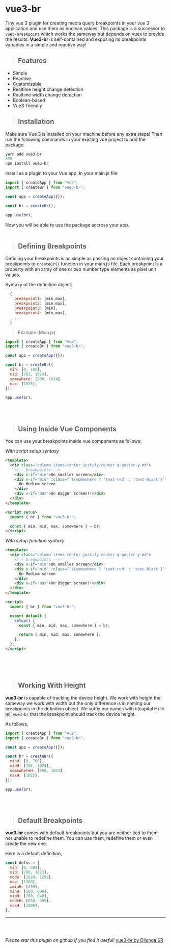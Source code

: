# vue3-br

Tiny vue 3 plugin for creating media query breakpoints in your vue 3 application and use them as boolean values. This package is a successor to `vue3-breakpoint` which works the sameway but depends on vuex to provide the results. **Vue3-br** is self-contained and exposing its breakpoints variables in a simple and reactive way!

> ## Features

- Simple
- Reactive
- Customizable
- Realtime height change detection
- Realtime width change detection
- Boolean-based
- Vue3-friendly

> ## Installation

Make sure Vue 3 is installed on your machine before any extra steps!
Then run the following commands in your existing vue project to add the package.

```sh
yarn add vue3-br
#OR
npm install vue3-br
```

Install as a plugin to your Vue app. In your main.js file:

```js
import { createApp } from "vue";
import { createBr } from "vue3-br";

const app = createApp({});

const br = createBr();

app.use(br);
```

Now you will be able to use the package accross your app.
<br>
<br>

> ## Defining Breakpoints

Defining your breakpoints is as simple as passing an object containing your breakpoints to `createBr()` function in your main.js file. Each breakpoint is a property with an array of one or two number type elements as pixel unit values.

Syntaxy of the definition object:

```js
  {
    breakpoint1: [min,max],
    breakpoint2: [min,max],
    breakpoint3: [min],
    breakpoint4: [min,max],
    ...
  }
```

> Example (Main.js)

```js
import { createApp } from "vue";
import { createBr } from "vue3-br";

const app = createApp({});

const br = createBr({
  min: [0, 700],
  mid: [701, 1024],
  somewhere: [900, 1024]
  max: [1025],
});

app.use(br);
```

<br>
<br>

> ## Using Inside Vue Components

You can use your breakpoints inside vue components as follows:

_With script setup syntaxy_

```html
<template>
  <div class="column items-center justify-center q-gutter-y-md">
    <!-- breakpoints -->
    <div v-if="min">On smaller screen</div>
    <div v-if="mid" :class="`${somewhere ? 'text-red' : 'text-black'}`">
      On Medium screen
    </div>
    <div v-if="max">On Bigger screen!!</div>
  </div>
</template>

<script setup>
  import { br } from "vue3-br";

  const { min, mid, max, somewhere } = br;
</script>
```

_With setup function syntaxy_

```html
<template>
  <div class="column items-center justify-center q-gutter-y-md">
    <!-- breakpoints -->
    <div v-if="min">On smaller screen</div>
    <div v-if="mid" :class="`${somewhere ? 'text-red' : 'text-black'}`">
      On Medium screen
    </div>
    <div v-if="max">On Bigger screen!!</div>
  </div>
</template>

<script>
  import { br } from "vue3-br";

  export default {
    setup() {
      const { min, mid, max, somewhere } = br;

      return { min, mid, max, somewhere };
    },
  };
</script>
```

<br>
<br>
<br>

> ## Working With Height

**vue3-br** is capable of tracking the device height. We work with height the sameway we work with width but the only difference is in naming our breakpoints in the definition object. We suffix our names with `H`(capital H) to tell `vue3-br` that the breakpoint should track the device height.

As follows,

```js
import { createApp } from "vue";
import { createBr } from "vue3-br";

const app = createApp({});

const br = createBr({
  minH: [0, 700],
  midH: [701, 1024],
  somewhereH: [900, 1024]
  maxH: [1025],
});

app.use(br);
```

<br>
<br>

> ## Default Breakpoints

**vue3-br** comes with default breakpoints but you are neither tied to them nor unable to redefine them. You can use them, redefine them or even create the new one.

Here is a default definition,

```js
const defns = {
  min: [0, 699],
  mid: [700, 1023],
  mode: [1024, 1299],
  max: [1300],
  xminH: [499],
  minH: [500, 699],
  midH: [700, 849],
  modeH: [850, 999],
  maxH: [1000],
};
```

---

<br/>
<br/>

_Please star this plugin on github if you find it useful!_
<a href="https://github.com/dilungasr/vue3-br">vue3-br by Dilunga SR</a>
